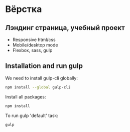 # Вёрстка

## Лэндинг страница, учебный проект

- Responsive html/css
- Mobile/desktop mode
- Flexbox, sass, gulp


## Installation and run gulp

We need to install gulp-cli globally:
```bash
npm install --global gulp-cli
```

Install all packages:
```bash
npm install
```

To run gulp 'default' task:
```bash
gulp
```